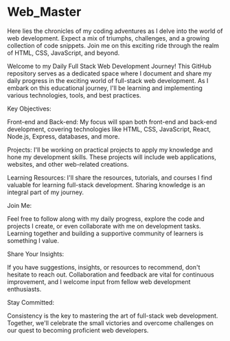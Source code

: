 # Web_Master
Here lies the chronicles of my coding adventures as I delve into the world of web development. Expect a mix of triumphs, challenges, and a growing collection of code snippets. Join me on this exciting ride through the realm of HTML, CSS, JavaScript, and beyond.
<br>
<p>
  Welcome to my Daily Full Stack Web Development Journey! This GitHub repository serves as a dedicated space where I document and share my daily progress in the exciting world of full-stack web development. As I embark on this educational journey, I'll be learning and implementing various technologies, tools, and best practices.

Key Objectives:

Front-end and Back-end: My focus will span both front-end and back-end development, covering technologies like HTML, CSS, JavaScript, React, Node.js, Express, databases, and more.

Projects: I'll be working on practical projects to apply my knowledge and hone my development skills. These projects will include web applications, websites, and other web-related creations.

Learning Resources: I'll share the resources, tutorials, and courses I find valuable for learning full-stack development. Sharing knowledge is an integral part of my journey.

Join Me:

Feel free to follow along with my daily progress, explore the code and projects I create, or even collaborate with me on development tasks. Learning together and building a supportive community of learners is something I value.

Share Your Insights:

If you have suggestions, insights, or resources to recommend, don't hesitate to reach out. Collaboration and feedback are vital for continuous improvement, and I welcome input from fellow web development enthusiasts.

Stay Committed:

Consistency is the key to mastering the art of full-stack web development. Together, we'll celebrate the small victories and overcome challenges on our quest to becoming proficient web developers.
</p>

